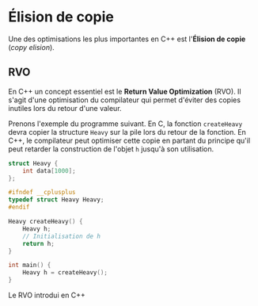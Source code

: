 # Élision de copie

Une des optimisations les plus importantes en C++ est l'**Élision de copie** (*copy elision*).

## RVO

En C++ un concept essentiel est le **Return Value Optimization** (RVO). Il s'agit d'une optimisation du compilateur qui permet d'éviter des copies inutiles lors du retour d'une valeur.

Prenons l'exemple du programme suivant. En C, la fonction `createHeavy` devra copier la structure `Heavy` sur la pile lors du retour de la fonction. En C++, le compilateur peut optimiser cette copie en partant du principe qu'il peut retarder la construction de l'objet `h` jusqu'à son utilisation.

```cpp
struct Heavy {
    int data[1000];
};

#ifndef __cplusplus
typedef struct Heavy Heavy;
#endif

Heavy createHeavy() {
    Heavy h;
    // Initialisation de h
    return h;
}

int main() {
    Heavy h = createHeavy();
}
```

Le RVO introdui en C++
